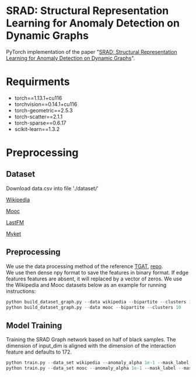 # SRAD: Structural Representation Learning for Anomaly Detection on Dynamic Graphs

PyTorch implementation of the paper "[SRAD: Structural Representation Learning for Anomaly Detection on Dynamic Graphs]()".

#  Requirments
+ torch==1.13.1+cu116
+ torchvision==0.14.1+cu116
+ torch-geometric==2.5.3
+ torch-scatter==2.1.1
+ torch-sparse==0.6.17
+ scikit-learn==1.3.2

# Preprocessing

## Dataset
Download data.csv into file './dataset/'  
  
[Wikipedia](http://snap.stanford.edu/jodie/wikipedia.csv)  

[Mooc](http://snap.stanford.edu/jodie/mooc.csv)

[LastFM](https://snap.stanford.edu/jodie/lastfm.csv)

[Myket](https://github.com/erfanloghmani/myket-android-application-market-dataset)

## Preprocessing
We use the data processing method of the reference [TGAT](https://openreview.net/pdf?id=rJeW1yHYwH), [repo](https://github.com/StatsDLMathsRecomSys/Inductive-representation-learning-on-temporal-graphs#inductive-representation-learning-on-temporal-graphs-iclr-2020).  
We use then dense npy format to save the features in binary format. If edge features features are absent, it will replaced by a vector of zeros. 
We use the Wikipedia and Mooc datasets below as an example for running instructions:
```python
python build_dataset_graph.py --data wikipedia --bipartite --clusters 10
python build_dataset_graph.py --data mooc --bipartite --clusters 10
```
## Model Training

Training the SRAD Graph network based on half of black samples. The dimension of input_dim is aligned with the dimension of the interaction feature and defaults to 172.
```python
python train.py --data_set wikipedia --anomaly_alpha 1e-1 --mask_label --mask_ratio 0.5 
python train.py --data_set mooc --anomaly_alpha 1e-1 --mask_label --mask_ratio 0.5 --input_dim 4
```


